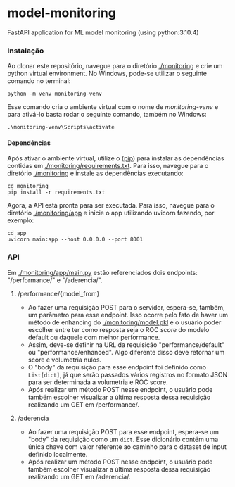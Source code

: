 # model-monitoring
 FastAPI application for ML model monitoring (using python:3.10.4)
 
### Instalação
Ao clonar este repositório, navegue para o diretório [./monitoring](monitoring) e crie um python virtual environment. No Windows, pode-se utilizar o seguinte comando no terminal:
 
```
python -m venv monitoring-venv
```
 
Esse comando cria o ambiente virtual com o nome de *monitoring-venv* e para ativá-lo basta rodar o seguinte comando, também no Windows:
 
```
.\monitoring-venv\Scripts\activate
```

#### Dependências

Após ativar o ambiente virtual, utilize o ([pip](https://pip.pypa.io/en/stable/installation/)) para instalar as dependências contidas em [./monitoring/requirements.txt](monitoring/requirements.txt). Para isso, navegue para o diretório [./monitoring](monitoring) e instale as dependências executando:

```
cd monitoring
pip install -r requirements.txt
```

Agora, a API está pronta para ser executada. Para isso, navegue para o diretório [./monitoring/app](monitoring/app) e inicie o app utilizando uvicorn fazendo, por exemplo:

```
cd app
uvicorn main:app --host 0.0.0.0 --port 8001
```

### API

Em [./monitoring/app/main.py](monitoring/app/main.py) estão referenciados dois endpoints: "/performance/" e "/aderencia/".

1. /performance/{model_from}
   - Ao fazer uma requisição POST para o servidor, espera-se, também, um parâmetro para esse endpoint. Isso ocorre pelo fato de haver um método de enhancing do [./monitoring/model.pkl](monitoring/model.pkl) e o usuário poder escolher entre ter como resposta seja o ROC *score* do modelo default ou daquele com melhor performance.
   - Assim, deve-se definir na URL da requisição "performance/default" ou "performance/enhanced". Algo diferente disso deve retornar um score e volumetria nulos.
   - O "body" da requisição para esse endpoint foi definido como ```List[dict]```, já que serão passados vários registros no formato JSON para ser determinada a volumetria e ROC score.
   - Após realizar um método POST nesse endpoint, o usuário pode também escolher visualizar a última resposta dessa requisição realizando um GET em /performance/.
   
2. /aderencia
   - Ao fazer uma requisição POST para esse endpoint, espera-se um "body" da requisição como um  ```dict```. Esse dicionário contém uma única chave com valor referente ao caminho para o dataset de input definido localmente.
   - Após realizar um método POST nesse endpoint, o usuário pode também escolher visualizar a última resposta dessa requisição realizando um GET em /aderencia/.





















